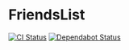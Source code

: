 # FriendsList
[![CI Status](https://github.com/ciffelia/FriendsList/workflows/CI/badge.svg?branch=master)](https://github.com/ciffelia/FriendsList/actions?query=workflow%3ACI+branch%3Amaster)
[![Dependabot Status](https://api.dependabot.com/badges/status?host=github&repo=ciffelia/FriendsList)](https://dependabot.com)
